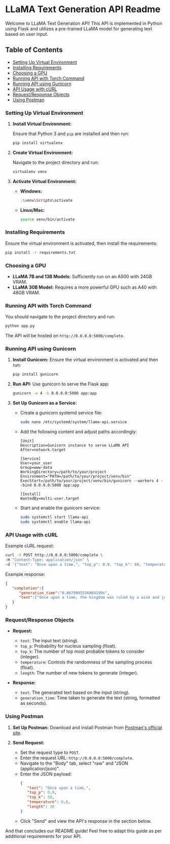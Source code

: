 # LLaMA Text Generation API Readme

Welcome to LLaMA Text Generation API! This API is implemented in Python using Flask and utilizes a pre-trained LLaMA model for generating text based on user input.

## Table of Contents

- [Setting Up Virtual Environment](#setting-up-virtual-environment)
- [Installing Requirements](#installing-requirements)
- [Choosing a GPU](#choosing-a-gpu)
- [Running API with Torch Command](#running-api-with-torch-command)
- [Running API using Gunicorn](#running-api-using-gunicorn)
- [API Usage with cURL](#api-usage-with-curl)
- [Request/Response Objects](#requestresponse-objects)
- [Using Postman](#using-postman)

### Setting Up Virtual Environment

1. **Install Virtual Environment:**
   
   Ensure that Python 3 and `pip` are installed and then run:
   ```bash
   pip install virtualenv
   ```

2. **Create Virtual Environment:**

   Navigate to the project directory and run:
   ```bash
   virtualenv venv
   ```
   
3. **Activate Virtual Environment:**

   - **Windows:**
     ```bash
     .\venv\Scripts\activate
     ```
   - **Linux/Mac:**
     ```bash
     source venv/bin/activate
     ```
   
### Installing Requirements

Ensure the virtual environment is activated, then install the requirements:
```bash
pip install -r requirements.txt
```

### Choosing a GPU

- **LLaMA 7B and 13B Models:** Sufficiently run on an A500 with 24GB VRAM.
- **LLaMA 30B Model:** Requires a more powerful GPU such as A40 with 48GB VRAM.

### Running API with Torch Command

You should navigate to the project directory and run:
```bash
python app.py
```
The API will be hosted on `http://0.0.0.0:5000/complete`.

### Running API using Gunicorn

1. **Install Gunicorn:**
   Ensure the virtual environment is activated and then run:
   ```bash
   pip install gunicorn
   ```

2. **Run API:**
   Use gunicorn to serve the Flask app:
   ```bash
   gunicorn -w 4 -b 0.0.0.0:5000 app:app
   ```
   
3. **Set Up Gunicorn as a Service:**
   - Create a gunicorn systemd service file:
     ```bash
     sudo nano /etc/systemd/system/llama-api.service
     ```
   - Add the following content and adjust paths accordingly:
     ```
     [Unit]
     Description=Gunicorn instance to serve LLaMA API
     After=network.target

     [Service]
     User=your_user
     Group=www-data
     WorkingDirectory=/path/to/your/project
     Environment="PATH=/path/to/your/project/venv/bin"
     ExecStart=/path/to/your/project/venv/bin/gunicorn --workers 4 --bind 0.0.0.0:5000 app:app
     
     [Install]
     WantedBy=multi-user.target
     ```
   - Start and enable the gunicorn service:
     ```bash
     sudo systemctl start llama-api
     sudo systemctl enable llama-api
     ```

### API Usage with cURL

Example cURL request:
```bash
curl -X POST http://0.0.0.0:5000/complete \
-H "Content-Type: application/json" \
-d '{"text": "Once upon a time,", "top_p": 0.9, "top_k": 50, "temperature": 0.8, "length": 30}'
```

Example response:
```json
{
   "completion":{
      "generation_time":"0.8679995536804199s",
      "text":["Once upon a time, the kingdom was ruled by a wise and just king..."]
   }
}
```

### Request/Response Objects

- **Request:**

  - `text`: The input text (string).
  - `top_p`: Probability for nucleus sampling (float).
  - `top_k`: The number of top most probable tokens to consider (integer).
  - `temperature`: Controls the randomness of the sampling process (float).
  - `length`: The number of new tokens to generate (integer).

- **Response:**

  - `text`: The generated text based on the input (string).
  - `generation_time`: Time taken to generate the text (string, formatted as seconds).

### Using Postman

1. **Set Up Postman:**
   Download and install Postman from [Postman's official site](https://www.postman.com/).
   
2. **Send Request:**
   - Set the request type to `POST`.
   - Enter the request URL: `http://0.0.0.0:5000/complete`.
   - Navigate to the "Body" tab, select "raw" and "JSON (application/json)".
   - Enter the JSON payload:
     ```json
     {
        "text": "Once upon a time,",
        "top_p": 0.9,
        "top_k": 50,
        "temperature": 0.8,
        "length": 30
     }
     ```
   - Click "Send" and view the API's response in the section below.

And that concludes our README guide! Feel free to adapt this guide as per additional requirements for your API.
